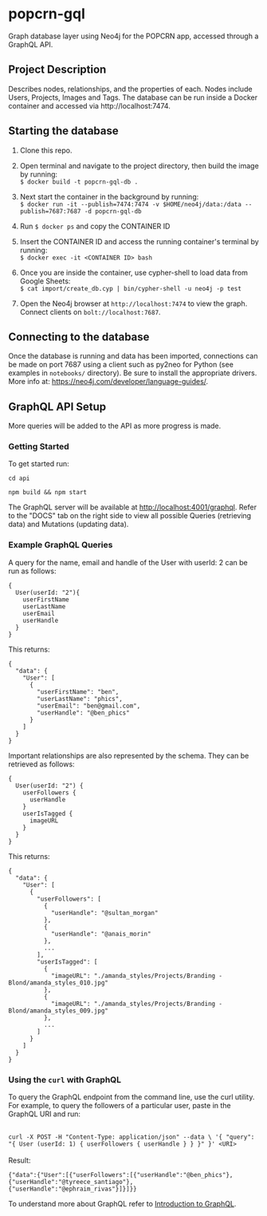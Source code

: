 # popcrn-gql
Graph database layer using Neo4j for the POPCRN app, accessed through a GraphQL API.

## Project Description
Describes nodes, relationships, and the properties of each. Nodes include Users, Projects, Images and Tags. The database can be run inside a Docker container and accessed via http://localhost:7474.

## Starting the database

1. Clone this repo.

2. Open terminal and navigate to the project directory, then build the image by running:
<br>```$ docker build -t popcrn-gql-db .```

1. Next start the container in the background by running:
<br>```$ docker run -it --publish=7474:7474 -v $HOME/neo4j/data:/data --publish=7687:7687 -d popcrn-gql-db```

4. Run `$ docker ps` and copy the CONTAINER ID

5. Insert the CONTAINER ID and access the running container's terminal by running:
<br>```$ docker exec -it <CONTAINER ID> bash```

6. Once you are inside the container, use cypher-shell to load data from Google Sheets:
<br>```$ cat import/create_db.cyp | bin/cypher-shell -u neo4j -p test```

1. Open the Neo4j browser at `http://localhost:7474` to view the graph. Connect clients on `bolt://localhost:7687`.

## Connecting to the database
Once the database is running and data has been imported, connections can be made on port 7687 using a client such as py2neo for Python (see examples in `notebooks/` directory). Be sure to install the appropriate drivers. More info at:
https://neo4j.com/developer/language-guides/.

## GraphQL API Setup

More queries will be added to the API as more progress is made. 

### Getting Started
To get started run:

```cd api```

```npm build && npm start```

The GraphQL server will be available at [http://localhost:4001/graphql](http://localhost:4001/graphql). Refer to the "DOCS" tab on the right side to view all possible Queries (retrieving data) and Mutations (updating data). 

### Example GraphQL Queries
A query for the name, email and handle of the User with userId: 2 can be run as follows:
```
{
  User(userId: "2"){
    userFirstName
    userLastName
    userEmail
    userHandle
  }
}
```
This returns:
```
{
  "data": {
    "User": [
      {
        "userFirstName": "ben",
        "userLastName": "phics",
        "userEmail": "ben@gmail.com",
        "userHandle": "@ben_phics"
      }
    ]
  }
}
```
Important relationships are also represented by the schema. They can be retrieved as follows:
```
{
  User(userId: "2") {
    userFollowers {
      userHandle
    }
    userIsTagged {
      imageURL
    }
  }
}

```
This returns:
```
{
  "data": {
    "User": [
      {
        "userFollowers": [
          {
            "userHandle": "@sultan_morgan"
          },
          {
            "userHandle": "@anais_morin"
          },
          ...
        ],
        "userIsTagged": [
          {
            "imageURL": "./amanda_styles/Projects/Branding - Blond/amanda_styles_010.jpg"
          },
          {
            "imageURL": "./amanda_styles/Projects/Branding - Blond/amanda_styles_009.jpg"
          },
          ...
        ]
      }
    ]
  }
}
```
### Using the `curl` with GraphQL
To query the GraphQL endpoint from the command line, use the curl utility. For example, to query the followers of a particular user, paste in the GraphQL URI and run:

<br>```curl -X POST -H "Content-Type: application/json" --data \
'{ "query": "{ User (userId: 1) { userFollowers { userHandle } } }" }' <URI>```
<br><br>Result:

```{"data":{"User":[{"userFollowers":[{"userHandle":"@ben_phics"},{"userHandle":"@tyreece_santiago"},{"userHandle":"@ephraim_rivas"}]}]}}```
<br>

To understand more about GraphQL refer to [Introduction to GraphQL](https://graphql.org/learn/).